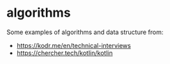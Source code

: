 # algorithms

Some examples of algorithms and data structure from:

- https://kodr.me/en/technical-interviews
- https://chercher.tech/kotlin/kotlin